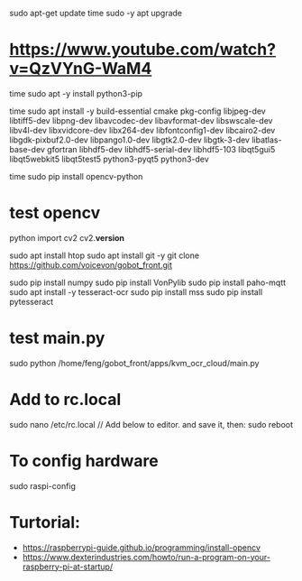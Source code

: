 sudo apt-get update 
time sudo -y apt upgrade 

# https://www.youtube.com/watch?v=QzVYnG-WaM4
time sudo apt -y install python3-pip

time sudo apt install -y build-essential cmake pkg-config libjpeg-dev libtiff5-dev libpng-dev libavcodec-dev libavformat-dev libswscale-dev libv4l-dev libxvidcore-dev libx264-dev libfontconfig1-dev libcairo2-dev libgdk-pixbuf2.0-dev libpango1.0-dev libgtk2.0-dev libgtk-3-dev libatlas-base-dev gfortran libhdf5-dev libhdf5-serial-dev libhdf5-103 libqt5gui5 libqt5webkit5 libqt5test5 python3-pyqt5 python3-dev


time sudo pip install opencv-python

# test opencv
python
import cv2
cv2.__version__


sudo apt install htop
sudo apt install git -y
git clone https://github.com/voicevon/gobot_front.git


sudo pip install numpy
sudo pip install VonPylib 
sudo pip install paho-mqtt
sudo apt install -y tesseract-ocr
sudo pip install mss
sudo pip install pytesseract


# test main.py
sudo python /home/feng/gobot_front/apps/kvm_ocr_cloud/main.py

# Add to rc.local
sudo nano /etc/rc.local
// Add below to editor. and save it, then: sudo reboot



# To config hardware
sudo raspi-config

# Turtorial:
* https://raspberrypi-guide.github.io/programming/install-opencv
* https://www.dexterindustries.com/howto/run-a-program-on-your-raspberry-pi-at-startup/